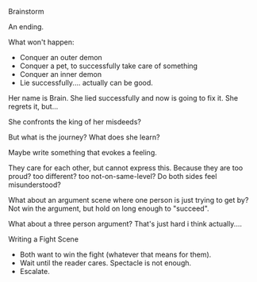 Brainstorm

An ending.

What won't happen:

- Conquer an outer demon
- Conquer a pet, to successfully take care of something
- Conquer an inner demon
- Lie successfully.... actually can be good.

Her name is Brain. She lied successfully and now is going to fix it. She regrets it, but...

She confronts the king of her misdeeds?

But what is the journey? What does she learn?

Maybe write something that evokes a feeling.

They care for each other, but cannot express this. Because they are too proud? too different? too not-on-same-level? Do both sides feel misunderstood?

What about an argument scene where one person is just trying to get by? Not win the argument, but hold on long enough to "succeed".

What about a three person argument? That's just hard i think actually....

Writing a Fight Scene

- Both want to win the fight (whatever that means for them).
- Wait until the reader cares. Spectacle is not enough.
- Escalate.